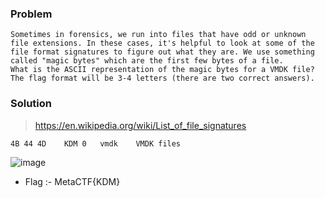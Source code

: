 ### Problem
```text
Sometimes in forensics, we run into files that have odd or unknown file extensions. In these cases, it's helpful to look at some of the file format signatures to figure out what they are. We use something called "magic bytes" which are the first few bytes of a file.
What is the ASCII representation of the magic bytes for a VMDK file? The flag format will be 3-4 letters (there are two correct answers).
```
### Solution
> https://en.wikipedia.org/wiki/List_of_file_signatures
```text
4B 44 4D	KDM	0	vmdk	VMDK files
```

![image](https://user-images.githubusercontent.com/60841283/144699870-ff406ba5-65e6-4682-9485-197776c079c8.png)

* Flag :- MetaCTF{KDM}
